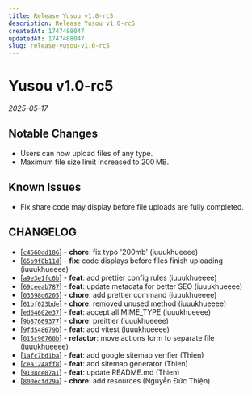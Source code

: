 ```yaml
---
title: Release Yusou v1.0-rc5
description: Release Yusou v1.0-rc5
createdAt: 1747488047
updatedAt: 1747488047
slug: release-yusou-v1.0-rc5
---
```


# Yusou v1.0-rc5

_2025-05-17_

## Notable Changes

- Users can now upload files of any type.
- Maximum file size limit increased to 200 MB.

## Known Issues

- Fix share code may display before file uploads are fully completed.

## CHANGELOG

- \[[`c4560dd186`](https://github.com/nodejs/node/commit/c4560dd186)] - **chore**: fix typo '200mb' (iuuukhueeee)
- \[[`65b9f8b11d`](https://github.com/nodejs/node/commit/65b9f8b11d)] - **fix**: code displays before files finish uploading (iuuukhueeee)
- \[[`a9e3e1fc6b`](https://github.com/nodejs/node/commit/a9e3e1fc6b)] - **feat**: add prettier config rules (iuuukhueeee)
- \[[`69ceeab787`](https://github.com/nodejs/node/commit/69ceeab787)] - **feat**: update metadata for better SEO (iuuukhueeee)
- \[[`03698d6205`](https://github.com/nodejs/node/commit/03698d6205)] - **chore**: add prettier command (iuuukhueeee)
- \[[`61bf023bde`](https://github.com/nodejs/node/commit/61bf023bde)] - **chore**: removed unused method (iuuukhueeee)
- \[[`ed64602e37`](https://github.com/nodejs/node/commit/ed64602e37)] - **feat**: accept all MIME_TYPE (iuuukhueeee)
- \[[`9b87669377`](https://github.com/nodejs/node/commit/9b87669377)] - **chore**: preittier (iuuukhueeee)
- \[[`9fd548679b`](https://github.com/nodejs/node/commit/9fd548679b)] - **feat**: add vitest (iuuukhueeee)
- \[[`015c96760b`](https://github.com/nodejs/node/commit/015c96760b)] - **refactor**: move actions form to separate file (iuuukhueeee)
- \[[`1afc7bd1ba`](https://github.com/nodejs/node/commit/1afc7bd1ba)] - **feat**: add google sitemap verifier (Thien)
- \[[`cea124aff8`](https://github.com/nodejs/node/commit/cea124aff8)] - **feat**: add sitemap generator (Thien)
- \[[`9108ce07a1`](https://github.com/nodejs/node/commit/9108ce07a1)] - **feat**: update README.md (Thien)
- \[[`800ecfd29a`](https://github.com/nodejs/node/commit/800ecfd29a)] - **chore**: add resources (Nguyễn Đức Thiện)
